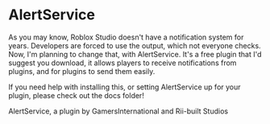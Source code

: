 # AlertService

As you may know, Roblox Studio doesn't have a notification system for years. Developers are forced to use the output, which not everyone checks. Now, I'm planning to change that, with AlertService. It's a free plugin that I'd suggest you download, it allows players to receive notifications from plugins, and for plugins to send them easily.

If you need help with installing this, or setting AlertService up for your plugin, please check out the docs folder!

AlertService, a plugin by GamersInternational and Rii-built Studios
